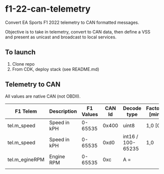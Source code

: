 # f1-22-can-telemetry

Convert EA Sports F1 2022 telemetry to CAN formatted messages.

Objective is to take in telemetry, convert to CAN data, then define a VSS and present as unicast and broadcast to local services.

## To launch

1. Clone repo
1. From CDK, deploy stack (see README.md)

## Telemetry to CAN

All values are native CAN (not OBDII).

| F1 Telem       | Description  | F1 Values | CAN Id | Decode type       | Factor,offset [min/max] | Notes        |
| -------------- | ------------ | --------- | ------ | ----------------- | ----------------------- | ------------ |
| tel.m_speed    | Speed in kPH | 0-65535   | 0x400  | uint8             | 1,0 [0\|255]            | OBD2 mapping |
| tel.m_speed    | Speed in kPH | 0-65535   | 0xd0   | int16 / 100-65235 | 1,0                     | Cust value   |
| tel.m_egineRPM | Engine RPM   | 0-65535   | 0xc    | A =               |                         |
|                |              |           |        |                   |                         |
